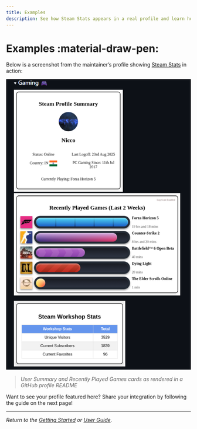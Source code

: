 ```yaml
---
title: Examples
description: See how Steam Stats appears in a real profile and learn how to contribute your own example
---
```


# Examples :material-draw-pen:

Below is a screenshot from the maintainer’s profile showing [Steam Stats](https://github.com/nicconike/nicconike?tab=readme-ov-file#gaming-) in action:

![Steam Stats on nicconike](../assets/nicco.png)

> *User Summary and Recently Played Games cards as rendered in a GitHub profile README*

Want to see your profile featured here? Share your integration by following the guide on the next page!

---

*Return to the [Getting Started](../getting-started/index.md) or [User Guide](../user-guide/index.md).*
